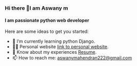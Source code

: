 ### Hi there 👋I am Aswany m
#### I am passionate python web developer


<!-- **Aswanym/Aswanym** is a ✨ _special_ ✨ repository because its `README.md` (this file) appears on your GitHub profile. -->

Here are some ideas to get you started:

- 🌱 I’m currently learning python Django.
- 👨‍💻 Personal website [link to personal website](https://aswanym.github.io/portfoio/).
- 📄 Know about my experiences [Resume](https://drive.google.com/drive/u/0/my-drive).
- 📫 How to reach me: aswanymahendran222@gmail.com

 
